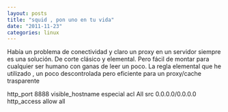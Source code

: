 ```yaml
---
layout: posts
title: "squid , pon uno en tu vida"
date: "2011-11-23"
categories: linux
---
```


Había un problema de conectividad y claro un proxy en un servidor siempre es una solución. De corte clásico y elemental. Pero fácil de montar para cualquier ser humano con ganas de leer un poco. La regla elemental que he utilizado , un poco descontrolada pero eficiente para un proxy/cache trasparente

http\_port 8888
visible\_hostname especial
acl All src 0.0.0.0/0.0.0.0
http\_access allow all
